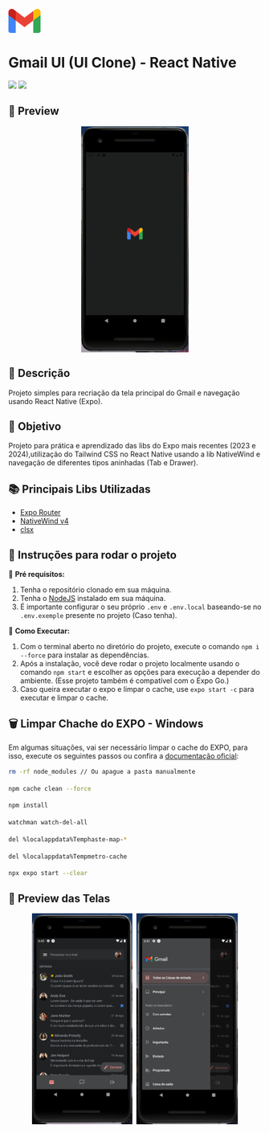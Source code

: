 ![](.github/assets/images/logo.png)

# Gmail UI (UI Clone) - React Native
[![](https://img.shields.io/badge/Status-Finalizado-green)](#) 
[![](https://img.shields.io/badge/Version-1.0.0-yellow)](#)

## 📸 Preview 

<div align="center">
  <div style="display: flex; justify-content: center;">
    <img src=".github/assets/images/preview01.gif" style="height: 450px;">
  </div>
</div>

## 📝 Descrição

Projeto simples para recriação da tela principal do Gmail e navegação usando React Native (Expo).

## 🚀 Objetivo

Projeto para prática e aprendizado das libs do Expo mais recentes (2023 e 2024),utilização do Tailwind CSS no React Native usando a lib NativeWind e navegação de diferentes tipos aninhadas (Tab e Drawer).

## 📚 Principais Libs Utilizadas

- [Expo Router](https://docs.expo.dev/router/introduction/)
- [NativeWind v4](https://www.nativewind.dev/v4/overview)
- [clsx](https://www.npmjs.com/package/clsx)

## 🔎 Instruções para rodar o projeto
📌 **Pré requisitos:**
1. Tenha o repositório clonado em sua máquina.
2. Tenha o [NodeJS](https://nodejs.org/) instalado em sua máquina.
3. É importante configurar o seu próprio `.env` e `.env.local` baseando-se no `.env.exemple` presente no projeto (Caso tenha).


🚩 **Como Executar:**
1. Com o terminal aberto no diretório do projeto, execute o comando `npm i --force` para instalar as dependências.
2. Após a instalação, você deve rodar o projeto localmente usando o comando `npm start` e escolher as opções para execução a depender do ambiente. (Esse projeto também é compatível com o Expo Go.)
3. Caso queira executar o expo e limpar o cache, use `expo start -c` para executar e limpar o cache.

## 🗑️ Limpar Chache do EXPO - Windows
Em algumas situações, vai ser necessário limpar o cache do EXPO, para isso, execute os seguintes passos ou confira a [documentação oficial](https://docs.expo.dev/troubleshooting/clear-cache-windows/):

```bash
rm -rf node_modules // Ou apague a pasta manualmente

npm cache clean --force

npm install

watchman watch-del-all

del %localappdata%Temphaste-map-*

del %localappdata%Tempmetro-cache

npx expo start --clear
```

## 📸 Preview das Telas

<div align="center">
  <div style="display: flex; justify-content: center; flex-wrap: wrap; gap: 8px;">
    <img src=".github/assets/images/preview01.png" style="height: 420px;">
    <img src=".github/assets/images/preview02.png" style="height: 420px;">
  </div>
</div>
